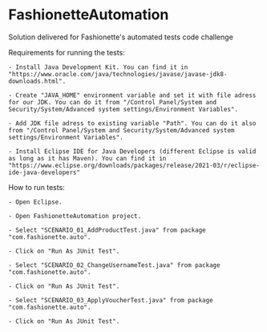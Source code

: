 # FashionetteAutomation
Solution delivered for Fashionette's automated tests code challenge

Requirements for running the tests:

	- Install Java Development Kit. You can find it in "https://www.oracle.com/java/technologies/javase/javase-jdk8-downloads.html".

	- Create "JAVA_HOME" environment variable and set it with file adress for our JDK. You can do it from "/Control Panel/System and Security/System/Advanced system settings/Environment Variables".

	- Add JDK file adress to existing variable "Path". You can do it also from "/Control Panel/System and Security/System/Advanced system settings/Environment Variables".

	- Install Eclipse IDE for Java Developers (different Eclipse is valid as long as it has Maven). You can find it in "https://www.eclipse.org/downloads/packages/release/2021-03/r/eclipse-ide-java-developers"

	
 How to run tests:

	- Open Eclipse.

	- Open FashionetteAutomation project.

	- Select "SCENARIO_01_AddProductTest.java" from package "com.fashionette.auto".

	- Click on "Run As JUnit Test".

	- Select "SCENARIO_02_ChangeUsernameTest.java" from package "com.fashionette.auto".

	- Click on "Run As JUnit Test".

	- Select "SCENARIO_03_ApplyVoucherTest.java" from package "com.fashionette.auto".

	- Click on "Run As JUnit Test".

